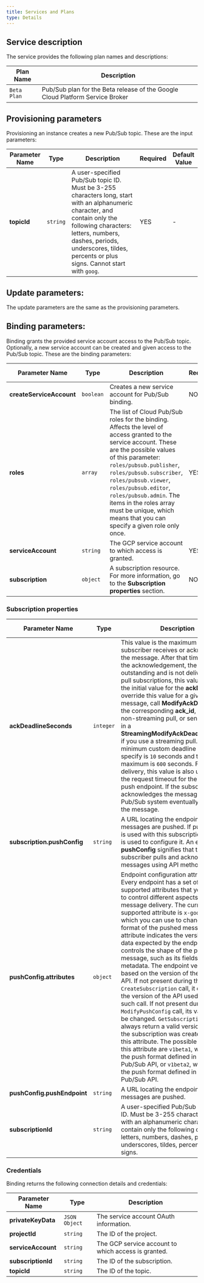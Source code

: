 ```yaml
---
title: Services and Plans
type: Details
---
```


## Service description

The service provides the following plan names and descriptions:

| Plan Name | Description |
|-----------|-------------|
| `Beta Plan` | Pub/Sub plan for the Beta release of the Google Cloud Platform Service Broker |

## Provisioning parameters

Provisioning an instance creates a new Pub/Sub topic. These are the input parameters:

| Parameter Name | Type | Description | Required | Default Value |
|----------------|------|-------------|----------|---------------|
| **topicId** | `string` | A user-specified Pub/Sub topic ID. Must be 3-255 characters long, start with an alphanumeric character, and contain only the following characters: letters, numbers, dashes, periods, underscores, tildes, percents or plus signs. Cannot start with `goog`. | YES | - |

## Update parameters:

The update parameters are the same as the provisioning parameters.

## Binding parameters:

Binding grants the provided service account access to the Pub/Sub topic. Optionally, a new service account can be created and given access to the Pub/Sub topic. These are the binding parameters:

| Parameter Name | Type | Description | Required | Default Value |
|----------------|------|-------------|----------|---------------|
| **createServiceAccount** | `boolean` | Creates a new service account for Pub/Sub binding. | NO | `false` |
| **roles** | `array` | The list of Cloud Pub/Sub roles for the binding. Affects the level of access granted to the service account. These are the possible values of this parameter: `roles/pubsub.publisher`, `roles/pubsub.subscriber`, `roles/pubsub.viewer`, `roles/pubsub.editor`, `roles/pubsub.admin`. The items in the roles array must be unique, which means that you can specify a given role only once. | YES | - |
| **serviceAccount** | `string` | The GCP service account to which access is granted. | YES | - |
| **subscription** | `object` | A subscription resource. For more information, go to the **Subscription properties** section. | NO | - |

### Subscription properties

| Parameter Name | Type | Description | Required | Default Value |
|----------------|------|-------------|----------|---------------|
| **ackDeadlineSeconds** | `integer` | This value is the maximum time after a subscriber receives or acknowledges the message. After that time, or before the acknowledgement, the message is outstanding and is not delivered. For pull subscriptions, this value is used as the initial value for the **ackDeadline**. To override this value for a given message, call **ModifyAckDeadline** with the corresponding **ack_id**, if you use a non-streaming pull, or send the **ack_id** in a **StreamingModifyAckDeadlineRequest** if you use a streaming pull. The minimum custom deadline you can specify is `10` seconds and the maximum is `600` seconds. For push delivery, this value is also used to set the request timeout for the call to the push endpoint. If the subscriber never acknowledges the message, the Pub/Sub system eventually redelivers the message. | NO | `10` |
| **subscription.pushConfig** | `string` | A URL locating the endpoint to which messages are pushed. If push delivery is used with this subscription, this field is used to configure it. An empty **pushConfig** signifies that the subscriber pulls and acknowledges messages using API methods. | NO | - |
| **pushConfig.attributes** | `object` | Endpoint configuration attributes. Every endpoint has a set of API supported attributes that you can use to control different aspects of the message delivery. The currently supported attribute is `x-goog-version`, which you can use to change the format of the pushed message. This attribute indicates the version of the data expected by the endpoint. This controls the shape of the pushed message, such as its fields and metadata. The endpoint version is based on the version of the Pub/Sub API. If not present during the `CreateSubscription` call, it defaults to the version of the API used to make such call. If not present during a `ModifyPushConfig` call, its value will not be changed. `GetSubscription` calls always return a valid version, even if the subscription was created without this attribute. The possible values for this attribute are `v1beta1`, which uses the push format defined in the v1beta1 Pub/Sub API, or `v1beta2`, which uses the push format defined in the v1 Pub/Sub API. | NO | - |
| **pushConfig.pushEndpoint** | `string` | A URL locating the endpoint to which messages are pushed. | NO | - |
| **subscriptionId** | `string` | A user-specified Pub/Sub subscription ID. Must be 3-255 characters, start with an alphanumeric character, and contain only the following characters: letters, numbers, dashes, periods, underscores, tildes, percents or plus signs. | NO | - |

### Credentials

Binding returns the following connection details and credentials:

| Parameter Name | Type | Description |
|----------------|------|-------------|
| **privateKeyData** | `JSON Object` | The service account OAuth information. |
| **projectId** | `string` | The ID of the project. |
| **serviceAccount** | `string` | The GCP service account to which access is granted. |
| **subscriptionId** | `string` | The ID of the subscription. |
| **topicId** | `string` | The ID of the topic. |

